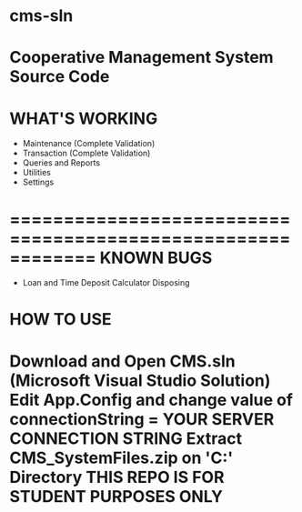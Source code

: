 cms-sln
============================================================
Cooperative Management System Source Code
============================================================
WHAT'S WORKING
============================================================
- Maintenance (Complete Validation)
- Transaction (Complete Validation)
- Queries and Reports
- Utilities
- Settings

============================================================
KNOWN BUGS
============================================================
- Loan and Time Deposit Calculator Disposing

HOW TO USE
============================================================
Download and Open CMS.sln (Microsoft Visual Studio Solution)
Edit App.Config and change value of connectionString = YOUR SERVER CONNECTION STRING
Extract CMS_SystemFiles.zip on 'C:\' Directory
THIS REPO IS FOR STUDENT PURPOSES ONLY
============================================================
